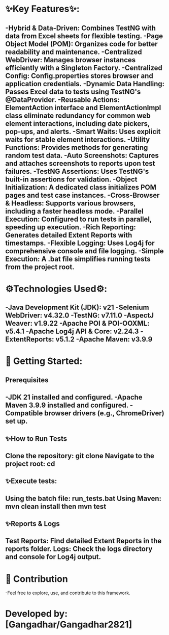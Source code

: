 ✨Key Features✨:
==================
-Hybrid & Data-Driven: Combines TestNG with data from Excel sheets for flexible testing.
-Page Object Model (POM): Organizes code for better readability and maintenance.
-Centralized WebDriver: Manages browser instances efficiently with a Singleton Factory.
-Centralized Config: Config.properties stores browser and application credentials.
-Dynamic Data Handling: Passes Excel data to tests using TestNG's @DataProvider.
-Reusable Actions: ElementAction interface and ElementActionImpl class eliminate redundancy for common web element interactions, including date pickers, pop-ups, and alerts.
-Smart Waits: Uses explicit waits for stable element interactions.
-Utility Functions: Provides methods for generating random test data.
-Auto Screenshots: Captures and attaches screenshots to reports upon test failures.
-TestNG Assertions: Uses TestNG's built-in assertions for validation.
-Object Initialization: A dedicated class initializes POM pages and test case instances.
-Cross-Browser & Headless: Supports various browsers, including a faster headless mode.
-Parallel Execution: Configured to run tests in parallel, speeding up execution.
-Rich Reporting: Generates detailed Extent Reports with timestamps.
-Flexible Logging: Uses Log4j for comprehensive console and file logging.
-Simple Execution: A .bat file simplifies running tests from the project root.
------------------------------------------------------------------------------------------------------------------------------------

⚙️Technologies Used⚙️:
=========================
-Java Development Kit (JDK): v21
-Selenium WebDriver: v4.32.0
-TestNG: v7.11.0
-AspectJ Weaver: v1.9.22
-Apache POI & POI-OOXML: v5.4.1
-Apache Log4j API & Core: v2.24.3
-ExtentReports: v5.1.2
-Apache Maven: v3.9.9
------------------------------------------------------------------------------------------------------------------------------------

🚀 Getting Started:
=======================
Prerequisites
---------------
-JDK 21 installed and configured.
-Apache Maven 3.9.9 installed and configured.
-Compatible browser drivers (e.g., ChromeDriver) set up.
-

✨How to Run Tests
---------------------------
Clone the repository:   git clone <current-repository-url>
Navigate to the project root: cd <your-project-directory>
-
✨Execute tests:
------------------
Using the batch file: run_tests.bat
Using Maven: mvn clean install then mvn test
-
✨Reports & Logs
------------------
Test Reports: Find detailed Extent Reports in the reports folder.
Logs: Check the logs directory and console for Log4j output.
-

🤝 Contribution
==========================
-Feel free to explore, use, and contribute to this framework.

Developed by: [Gangadhar/Gangadhar2821]
============================================
